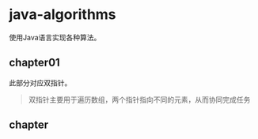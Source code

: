 # java-algorithms

使用Java语言实现各种算法。

## chapter01

此部分对应双指针。

> 双指针主要用于遍历数组，两个指针指向不同的元素，从而协同完成任务

## chapter

